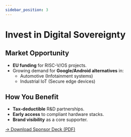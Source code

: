 ```yaml
---
sidebar_position: 3
---
```


# Invest in Digital Sovereignty  

## Market Opportunity  

- **EU funding** for RISC-V/OS projects.  
- Growing demand for **Google/Android alternatives** in:  
  - Automotive (Infotainment systems)  
  - Industrial IoT (Secure edge devices)  

## How You Benefit

- **Tax-deductible** R&D partnerships.
- **Early access** to compliant hardware stacks.  
- **Brand visibility** as a core supporter.  

[→ Download Sponsor Deck (PDF)](/sponsor-pack.pdf)
